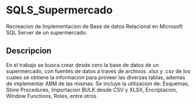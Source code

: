 # SQLS_Supermercado
Recreacion de Implementacion de Base de datos Relacional en Microsoft SQL Server de un supermercado. 

## Descripcion
En el trabajo se busca crear desde cero la base de datos de un supermercado, con fuentes de datos a traves de archivos .xlsx y .csv de los cuales se obtiene la informacion para proveer las diversas tablas, ademas de implementar ABM de las mismas.
Se incluye la utilizacion de: Esquemas, Store Procedures, Importacion BULK desde CSV y XLSX, Encriptacion, Window Functions, Roles, entre otros.
